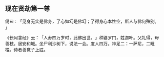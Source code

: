 ## 现在贤劫第一尊

偈曰：​「见身无实是佛身，了心如幻是佛幻；了得身心本性空，斯人与佛何殊别。​」

《长阿含经》云：​「人寿四万岁时，此佛出世。​」种婆罗门，姓迦叶。父礼得，母善枝。居安和城。坐尸利沙树下，说法一会。度人四万。神足二：一萨尼，二毗楼。侍者善觉子上胜。